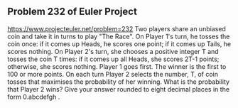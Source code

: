 ## Problem 232 of Euler Project 
https://www.projecteuler.net/problem=232
Two players share an unbiased coin and take it in turns to play "The Race". On Player 1's turn, he tosses the coin once: if it comes up Heads, he scores one point; if it comes up Tails, he scores nothing. On Player 2's turn, she chooses a positive integer T and tosses the coin T times: if it comes up all Heads, she scores 2T-1 points; otherwise, she scores nothing. Player 1 goes first. The winner is the first to 100 or more points.
On each turn Player 2 selects the number, T, of coin tosses that maximises the probability of her winning.
What is the probability that Player 2 wins?
Give your answer rounded to eight decimal places in the form 0.abcdefgh .